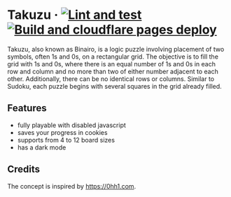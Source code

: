 # Takuzu &middot; [![Lint and test](https://github.com/lozinsky/takuzu/actions/workflows/lint-and-test.yml/badge.svg)](https://github.com/lozinsky/takuzu/actions/workflows/lint-and-test.yml) [![Build and cloudflare pages deploy](https://github.com/lozinsky/takuzu/actions/workflows/build-and-cloudflare-pages-deploy.yml/badge.svg)](https://github.com/lozinsky/takuzu/actions/workflows/build-and-cloudflare-pages-deploy.yml)

Takuzu, also known as Binairo, is a logic puzzle involving placement of two symbols, often 1s and 0s, on a rectangular grid. The objective is to fill the grid with 1s and 0s, where there is an equal number of 1s and 0s in each row and column and no more than two of either number adjacent to each other. Additionally, there can be no identical rows or columns. Similar to Sudoku, each puzzle begins with several squares in the grid already filled.

## Features

- fully playable with disabled javascript
- saves your progress in cookies
- supports from 4 to 12 board sizes
- has a dark mode

## Credits

The concept is inspired by https://0hh1.com.
